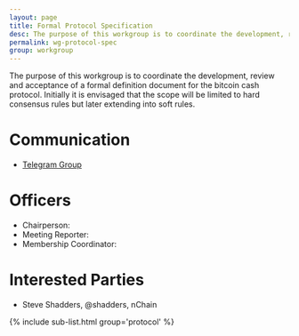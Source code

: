 ```yaml
---
layout: page
title: Formal Protocol Specification
desc: The purpose of this workgroup is to coordinate the development, review and acceptance of a formal definition document for the bitcoin cash protocol. Initially it is envisaged that the scope will be limited to hard consensus rules but later extending into soft rules.
permalink: wg-protocol-spec
group: workgroup
---
```


The purpose of this workgroup is to coordinate the development, review and acceptance of a formal
definition document for the bitcoin cash protocol. Initially it is envisaged that the scope will be limited to
hard consensus rules but later extending into soft rules.

# Communication

* [Telegram Group](https://t.me/joinchat/HCYr50Wph-KptdM0-2-7NQ)

# Officers

 * Chairperson: 
 * Meeting Reporter:
 * Membership Coordinator:

# Interested Parties
- Steve Shadders, @shadders, nChain

{% include sub-list.html group='protocol' %}
